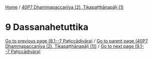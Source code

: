 
[Home](/) / [40P7 Dhammapaccanīya (2), Tikapaṭṭhānapāḷi (1)](../40P7.md)

# 9 Dassanahetuttika


[Go to previous page (8.1--7 Paṭiccādivāra)](8/8.1--7.md) / [Go to parent page (40P7 Dhammapaccanīya (2), Tikapaṭṭhānapāḷi (1))](0.md) / [Go to next page (9.1--7 Paṭiccādivāra)](9/9.1--7.md)


